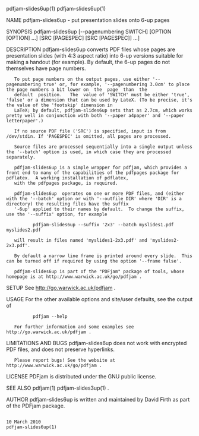 pdfjam-slides6up(1)                                                                                                                                                   pdfjam-slides6up(1)

NAME
       pdfjam-slides6up - put presentation slides onto 6-up pages

SYNOPSIS
       pdfjam-slides6up [--pagenumbering SWITCH] [OPTION [OPTION] ...] [SRC [PAGESPEC] [SRC [PAGESPEC]] ...]

DESCRIPTION
       pdfjam-slides6up  converts  PDF files whose pages are presentation slides (with 4:3 aspect ratio) into 6-up versions suitable for making a handout (for example).  By default, the
       6-up pages do not themselves have page numbers.

       To put page numbers on the output pages, use either '--pagenumbering true' or, for example, '--pagenumbering 3.0cm' to place the page numbers a bit lower on  the  page  than  the
       default  position.   The  value of 'SWITCH' must be either 'true', 'false' or a dimension that can be used by LateX. (To be precise, it's the value of the 'footskip' dimension in
       LaTeX; by default, pdfjam-slides6up sets that as 2.7cm, which works pretty well in conjunction with both '--paper a4paper' and '--paper letterpaper'.)

       If no source PDF file ('SRC') is specified, input is from /dev/stdin. If 'PAGESPEC' is omitted, all pages are processed.

       Source files are processed sequentially into a single output unless the '--batch' option is used, in which case they are processed separately.

       pdfjam-slides6up is a simple wrapper for pdfjam, which provides a front end to many of the capabilities of the pdfpages package for pdflatex.  A working installation of pdflatex,
       with the pdfpages package, is required.

       pdfjam-slides6up  operates on one or more PDF files, and (either with the '--batch' option or with '--outfile DIR' where 'DIR' is a directory) the resulting files have the suffix
       '-6up' applied to their names by default.  To change the suffix, use the '--suffix' option, for example

              pdfjam-slides6up --suffix '2x3' --batch myslides1.pdf myslides2.pdf

       will result in files named 'myslides1-2x3.pdf' and 'myslides2-2x3.pdf'.

       By default a narrow line frame is printed around every slide.  This can be turned off if required by using the option '--frame false'.

       pdfjam-slides6up is part of the "PDFjam" package of tools, whose homepage is at http://www.warwick.ac.uk/go/pdfjam .

SETUP
       See http://go.warwick.ac.uk/pdfjam .

USAGE
       For the other available options and site/user defaults, see the output of

              pdfjam --help

       For further information and some examples see http://go.warwick.ac.uk/pdfjam .

LIMITATIONS AND BUGS
       pdfjam-slides6up does not work with encrypted PDF files, and does not preserve hyperlinks.

       Please report bugs! See the website at http://www.warwick.ac.uk/go/pdfjam .

LICENSE
       PDFjam is distributed under the GNU public license.

SEE ALSO
       pdfjam(1) pdfjam-slides3up(1) .

AUTHOR
       pdfjam-slides6up is written and maintained by David Firth as part of the PDFjam package.

                                                                                      10 March 2010                                                                   pdfjam-slides6up(1)
